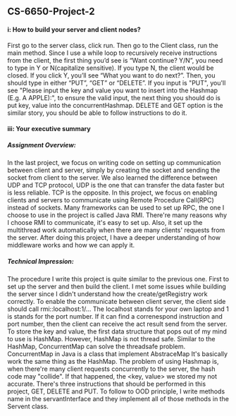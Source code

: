 ## CS-6650-Project-2

#### i: How to build your server and client nodes? 
First go to the server class, click run. Then go to the Client class, run the main method. Since I use a while loop to recursively receive instructions from the client, the first thing you’d see is “Want continue? Y/N”, you need to type in Y or N(capitalize sensitive). If you type N, the client would be closed. If you click Y, you’ll see “What you want to do next?”. Then, you should type in either “PUT”, “GET” or “DELETE”. If you input is "PUT", you'll see "Please input the key and value you want to insert into the Hashmap (E.g. A APPLE):", to ensure the valid input, the next thing you should do is put key, value into the concurrentHashmap. DELETE and GET option is the similar story, you should be able to follow instructions to do it. 


#### iii: Your executive summary
##### Assignment Overview:
In the last project, we focus on writing code on setting up communication between client and server, simply by creating the socket and sending the socket from client to the server. We also learned the difference between UDP and TCP protocol, UDP is the one that can transfer the data faster but is less reliable. TCP is the opposite. In this project, we focus on enabling clients and servers to communicate using Remote Procedure Call(RPC) instead of sockets. Many frameworks can be used to set up RPC, the one I choose to use in the project is called Java RMI. There're many reasons why I choose RMI to communicate, it's easy to set up. Also, it set up the multithread work automatically when there are many clients' requests from the server. After doing this project, I have a deeper understanding of how middleware works and how we can apply it. 

##### Technical Impression: 
The procedure I write this project is quite similar to the previous one. First to set up the server and then build the client. I met some issues while building the server since I didn't understand how the create/getRegistry work correctly. To enable the communicate between client server, the client side should call rmi::localhost:1/... The localhost stands for your own laptop and 1 is stands for the port number. If it can find a correnespond instruction and port number, then the client can receive the act result send from the server. To store the key and value, the first data structure that pops out of my mind to use is HashMap. However, HashMap is not thread safe. Similar to the HashMap, ConcurrentMap can solve the threadsafe problem. ConcurrentMap in Java is a class that implement AbstraceMap It's basically work the same thing as the HashMap. The problem of using Hashmap is, when there're many client requests concurrently to the server, the hash code may "collide". If that happened, the <key, value> we stored my not accurate. There's three instructions that should be performed in this project, GET, DELETE and PUT. To follow to OOD principle, I write methods name in the servantInterface and they implement all of those methods in the Servent class. 
